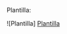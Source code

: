 Plantilla:

![Plantilla]
[Plantilla](https://raw.githubusercontent.com/TorresMariana/Front-End---Practicas/refs/heads/pagina1/plantilla.jpg)
